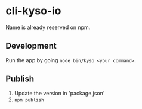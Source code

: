 
# cli-kyso-io

Name is already reserved on npm.

## Development

Run the app by going `node bin/kyso <your command>`.

## Publish

1. Update the version in 'package.json'
2. `npm publish`
